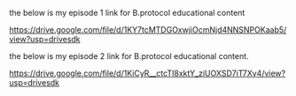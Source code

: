 the below is my  episode 1 link for B.protocol educational content 


https://drive.google.com/file/d/1KY7tcMTDGOxwjiOcmNjd4NNSNPOKaab5/view?usp=drivesdk


the below is my episode 2 link for B.protocol educational content. 

https://drive.google.com/file/d/1KiCyR__ctcTI8xktY_ziUOXSD7iT7Xy4/view?usp=drivesdk
